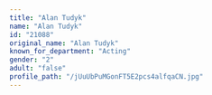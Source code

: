 ```yaml
---
title: "Alan Tudyk"
name: "Alan Tudyk"
id: "21088"
original_name: "Alan Tudyk"
known_for_department: "Acting"
gender: "2"
adult: "false"
profile_path: "/jUuUbPuMGonFT5E2pcs4alfqaCN.jpg"
---
```

